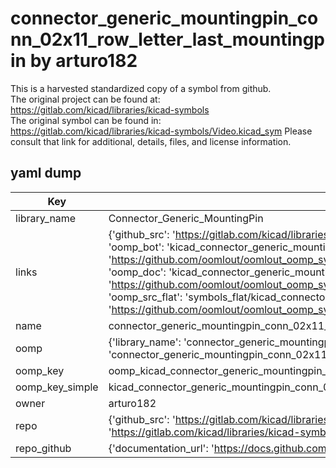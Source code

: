 # connector_generic_mountingpin_conn_02x11_row_letter_last_mountingpin by arturo182  
This is a harvested standardized copy of a symbol from github.  
The original project can be found at:  
https://gitlab.com/kicad/libraries/kicad-symbols  
The original symbol can be found in:
https://gitlab.com/kicad/libraries/kicad-symbols/Video.kicad_sym
Please consult that link for additional, details, files, and license information.  
## yaml dump  
| Key | Value |  
| --- | --- |  
| library_name | Connector_Generic_MountingPin |  
| links | {'github_src': 'https://gitlab.com/kicad/libraries/kicad-symbols/Video.kicad_sym', 'github_src_repo': 'https://gitlab.com/kicad/libraries/kicad-symbols', 'oomp_bot': 'kicad_connector_generic_mountingpin_conn_02x11_row_letter_last_mountingpin/working', 'oomp_bot_github': 'https://github.com/oomlout/oomlout_oomp_symbol_bot/tree/main/kicad_connector_generic_mountingpin_conn_02x11_row_letter_last_mountingpin/working', 'oomp_doc': 'kicad_connector_generic_mountingpin_conn_02x11_row_letter_last_mountingpin/working', 'oomp_doc_github': 'https://github.com/oomlout/oomlout_oomp_symbol_doc/tree/main/kicad_connector_generic_mountingpin_conn_02x11_row_letter_last_mountingpin/working', 'oomp_src_flat': 'symbols_flat/kicad_connector_generic_mountingpin_conn_02x11_row_letter_last_mountingpin/working', 'oomp_src_flat_github': 'https://github.com/oomlout/oomlout_oomp_symbol_src/tree/main/kicad_connector_generic_mountingpin_conn_02x11_row_letter_last_mountingpin/working'} |  
| name | connector_generic_mountingpin_conn_02x11_row_letter_last_mountingpin |  
| oomp | {'library_name': 'connector_generic_mountingpin', 'owner_name': 'kicad', 'symbol_name': 'connector_generic_mountingpin_conn_02x11_row_letter_last_mountingpin'} |  
| oomp_key | oomp_kicad_connector_generic_mountingpin_conn_02x11_row_letter_last_mountingpin |  
| oomp_key_simple | kicad_connector_generic_mountingpin_conn_02x11_row_letter_last_mountingpin |  
| owner | arturo182 |  
| repo | {'github_src': 'https://gitlab.com/kicad/libraries/kicad-symbols/Video.kicad_sym', 'name': 'libraries/kicad-symbols', 'owner': 'kicad', 'url': 'https://gitlab.com/kicad/libraries/kicad-symbols'} |  
| repo_github | {'documentation_url': 'https://docs.github.com/rest/repos/repos#get-a-repository', 'message': 'Not Found'} |  

